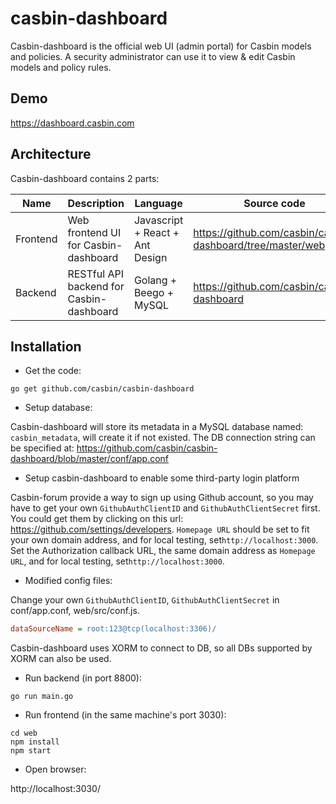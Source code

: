 casbin-dashboard
====

Casbin-dashboard is the official web UI (admin portal) for Casbin models and policies. A security administrator can use it to view & edit Casbin models and policy rules.

## Demo

https://dashboard.casbin.com

## Architecture

Casbin-dashboard contains 2 parts:

Name | Description | Language | Source code
----|------|----|----
Frontend | Web frontend UI for Casbin-dashboard | Javascript + React + Ant Design | https://github.com/casbin/casbin-dashboard/tree/master/web
Backend | RESTful API backend for Casbin-dashboard | Golang + Beego + MySQL | https://github.com/casbin/casbin-dashboard

## Installation

- Get the code:

```shell
go get github.com/casbin/casbin-dashboard
```

- Setup database:

Casbin-dashboard will store its metadata in a MySQL database named: `casbin_metadata`, will create it if not existed. The DB connection string can be specified at: https://github.com/casbin/casbin-dashboard/blob/master/conf/app.conf

- Setup casbin-dashboard to enable some third-party login platform

Casbin-forum provide a way to sign up using Github account, so you may have to get your own `GithubAuthClientID` and `GithubAuthClientSecret` first. You could get them by clicking on this url: https://github.com/settings/developers. `Homepage URL` should be set to fit your own domain address, and for local testing, set`http://localhost:3000`. Set the Authorization callback URL, the same domain address as `Homepage URL`, and for local testing, set`http://localhost:3000`.

- Modified config files:

Change your own `GithubAuthClientID`, `GithubAuthClientSecret` in conf/app.conf, web/src/conf.js.

```ini
dataSourceName = root:123@tcp(localhost:3306)/
```

Casbin-dashboard uses XORM to connect to DB, so all DBs supported by XORM can also be used.

- Run backend (in port 8800):

```
go run main.go
 ```

- Run frontend (in the same machine's port 3030):

```
cd web
npm install
npm start
```

- Open browser:

http://localhost:3030/
